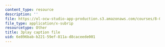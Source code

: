 ```yaml
---
content_type: resource
description: ''
file: https://ol-ocw-studio-app-production.s3.amazonaws.com/courses/8-01sc-classical-mechanics-fall-2016/6e896babb22159ef811ad8caceede001_ol1COj0LACs.vtt
file_type: application/x-subrip
resourcetype: Other
title: 3play caption file
uid: 6e896bab-b221-59ef-811a-d8caceede001
---
```

